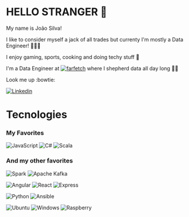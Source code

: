 # HELLO STRANGER 👋
My name is João Silva!

I like to consider myself a jack of all trades but currenty I'm mostly a Data Engineer! :mage_man::sparkles:

I enjoy gaming, sports, cooking and doing techy stuff :robot:

I'm a Data Engineer at [![farfetch](https://img.shields.io/static/v1?style=plastic&message=farfetch&color=000000&logo=farfetch&logoColor=FFFFFF&label=&url=)](https://www.farfetch.com/) where I shepherd data all day long :farmer:

Look me up :bowtie:

[![Linkedin](https://img.shields.io/badge/LinkedIn-0077B5?style=flat-square&logo=linkedin&logoColor=white&link=https://www.linkedin.com/in/jfms7s/)](https://www.linkedin.com/in/jfms7s/)

# Tecnologies

### My Favorites 
![JavaScript](https://img.shields.io/badge/JavaScript-F7DF1E?style=for-the-badge&logo=javascript&logoColor=black)
![C#](https://img.shields.io/badge/C%23-239120?style=for-the-badge&logo=c-sharp&logoColor=white)
![Scala](https://img.shields.io/badge/scala-%23DC322F.svg?style=for-the-badge&logo=scala&logoColor=white)

### And my other favorites
![Spark](https://img.shields.io/static/v1?style=for-the-badge&message=Spark&color=E25A1C&logo=Apache+Spark&logoColor=FFFFFF&label=)
![Apache Kafka](https://img.shields.io/static/v1?style=for-the-badge&message=Kafka&color=FFFFFF&logo=Apache+Kafka&logoColor=000000&label=)

![Angular](https://img.shields.io/static/v1?style=for-the-badge&message=Angular&color=DD0031&logo=Angular&logoColor=FFFFFF&label=)
![React](https://img.shields.io/static/v1?style=for-the-badge&message=React&color=000000&logo=react&logoColor=%2361DAFB&label=)
![Express](https://img.shields.io/static/v1?style=for-the-badge&message=Express.js&logo=Express&color=4365A0&logoColor=%2361DAFB&label=)

![Python](https://img.shields.io/static/v1?style=for-the-badge&message=Python&color=316088&logo=Python&logoColor=FFFFFF&label=)
![Ansible](https://img.shields.io/static/v1?style=for-the-badge&message=Ansible&color=EE0000&logo=Ansible&logoColor=FFFFFF&label=)

![Ubuntu](https://img.shields.io/static/v1?style=for-the-badge&message=Ubuntu&color=E95420&logo=Ubuntu&logoColor=FFFFFF&label=)
![Windows](https://img.shields.io/static/v1?style=for-the-badge&message=Windows&color=3B74CF&logo=Windows&logoColor=FFFFFF&label=)
![Raspberry](https://img.shields.io/static/v1?style=for-the-badge&message=Raspberry-Pi&color=C31C4A&logo=Raspberry-pi&logoColor=FFFFFF&label=)
<!-- https://github.com/progfay/shields-with-icon/edit/master/README.md -->
